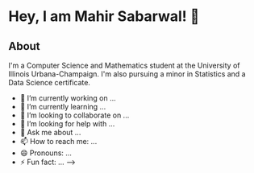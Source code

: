 # Hey, I am Mahir Sabarwal! 👋

## About 
I'm a Computer Science and Mathematics student at the University of Illinois Urbana-Champaign. I'm also pursuing a minor in Statistics and a Data Science certificate.


- 🔭 I’m currently working on ...
- 🌱 I’m currently learning ...
- 👯 I’m looking to collaborate on ...
- 🤔 I’m looking for help with ...
- 💬 Ask me about ...
- 📫 How to reach me: ...
- 😄 Pronouns: ...
- ⚡ Fun fact: ...
-->
